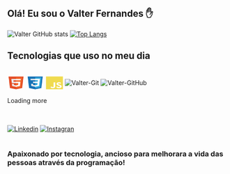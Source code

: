 ## Olá! Eu sou o Valter Fernandes ✋


![Valter GitHub stats](https://github-readme-stats.vercel.app/api?username=ValterF1&show_icons=true&theme=onedark)
[![Top Langs](https://github-readme-stats.vercel.app/api/top-langs/?username=ValterF1&layout=compact)](https://github.com/anuraghazra/github-readme-stats)

## Tecnologias que uso no meu dia

<div style="display: inline_block"><br>
  <img align="center" alt="Valter-HTML" height="30" width="40" src="https://raw.githubusercontent.com/devicons/devicon/master/icons/html5/html5-original.svg">
  <img align="center" alt="Valter-CSS" height="30" width="40" src="https://raw.githubusercontent.com/devicons/devicon/master/icons/css3/css3-original.svg">
  <img align="center" alt="Valter-Js" height="30" width="40" src="https://raw.githubusercontent.com/devicons/devicon/master/icons/javascript/javascript-plain.svg">
  <img align="center" alt="Valter-Git" height="30" width="40" src="https://cdn.jsdelivr.net/gh/devicons/devicon/icons/git/git-original.svg" />
  <img align="center" alt="Valter-GitHub" height="30" width="40" src="https://cdn.jsdelivr.net/gh/devicons/devicon/icons/github/github-original.svg" />
  </div><br>
 Loading more<br><br><br>
 
 [![Linkedin](https://img.shields.io/badge/LinkedIn-0077B5?style=for-the-badge&logo=linkedin&logoColor=white)](https://https://www.linkedin.com/in/valter-fernandes-29035754?lipi=urn%3Ali%3Apage%3Ad_flagship3_profile_view_base_contact_details%3BvkbFgzjbTr6NQ6qu0pW9iA%3D%3D)
[![Instagran](https://img.shields.io/badge/Instagram-E4405F?style=for-the-badge&logo=instagram&logoColor=white)](https://instagran.com/valterf1)

#
 
 ### Apaixonado por tecnologia, ancioso para melhorara a vida das pessoas através da programação!
